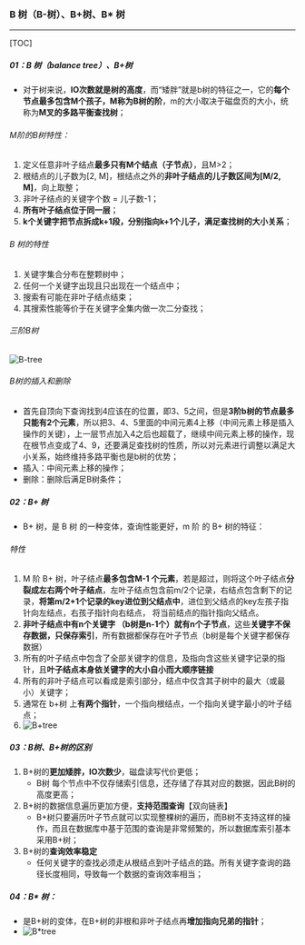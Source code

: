 ### B 树（B-树）、B+树、B* 树

------

[TOC]

##### 01：B 树（balance tree）、B+树

- 对于树来说，**IO次数就是树的高度**，而“矮胖”就是b树的特征之一，它的**每个节点最多包含M个孩子，M称为B树的阶**，m的大小取决于磁盘页的大小，统称为**M叉的多路平衡查找树**；


###### M阶的B树特性：

1. 定义任意非叶子结点**最多只有M个结点（子节点）**，且M>2；
2. 根结点的儿子数为[2, M]，根结点之外的**非叶子结点的儿子数区间为[M/2, M]**，向上取整；
4. 非叶子结点的关键字个数 = 儿子数-1；
5. **所有叶子结点位于同一层**；
6. **k个关键字把节点拆成k+1段，分别指向k+1个儿子，满足查找树的大小关系**；

###### B 树的特性

1. 关键字集合分布在整颗树中；
2. 任何一个关键字出现且只出现在一个结点中；
3. 搜索有可能在非叶子结点结束；
4. 其搜索性能等价于在关键字全集内做一次二分查找；

###### 三阶B树

![B-tree](/Users/likang/Code/Git/Algorithms-and-Data-Structures/07：树/photos/B-tree.png)

###### B树的插入和删除

- 首先自顶向下查询找到4应该在的位置，即3、5之间，但是**3阶b树的节点最多只能有2个元素**，所以把3、4、5里面的中间元素4上移（中间元素上移是插入操作的关键），上一层节点加入4之后也超载了，继续中间元素上移的操作，现在根节点变成了4、9，还要满足查找树的性质，所以对元素进行调整以满足大小关系，始终维持多路平衡也是b树的优势；
- 插入：中间元素上移的操作；
- 删除：删除后满足B树条件；

##### 02：B+ 树

- B+ 树，是 B 树 的一种变体，查询性能更好，m 阶 的 B+ 树的特征：

###### 特性

1. M 阶 B+ 树，叶子结点**最多包含M-1 个元素**，若是超过，则将这个叶子结点**分裂成左右两个叶子结点**，左叶子结点包含前m/2个记录，右结点包含剩下的记录，**将第m/2+1个记录的key进位到父结点中**，进位到父结点的key左孩子指针向左结点，右孩子指针向右结点， 将当前结点的指针指向父结点。
2. **非叶子结点中有n个关键字 （b树是n-1个）就有n个子节点**，这些**关键字不保存数据，只保存索引**，所有数据都保存在叶子节点（b树是每个关键字都保存数据）
3. 所有的叶子结点中包含了全部关键字的信息，及指向含这些关键字记录的指针，且**叶子结点本身依关键字的大小自小而大顺序链接**
4. 所有的非叶子结点可以看成是索引部分，结点中仅含其子树中的最大（或最小）关键字；
5. 通常在 b+树 上**有两个指针**，一个指向根结点，一个指向关键字最小的叶子结点；
6. ![B+tree](/Users/likang/Code/Git/Algorithms-and-Data-Structures/07：树/photos/B+tree.jpeg)

##### 03：B树、B+树的区别

1. B+树的**更加矮胖，IO次数少**，磁盘读写代价更低；
   - B树 每个节点中不仅存储索引信息，还存储了存其对应的数据，因此B树的高度更高；
2. B+树的数据信息遍历更加方便，**支持范围查询**【双向链表】
   - B+树只要遍历叶子节点就可以实现整棵树的遍历，而B树不支持这样的操作，而且在数据库中基于范围的查询是非常频繁的，所以数据库索引基本采用B+树；
3. B+树的**查询效率稳定**
   - 任何关键字的查找必须走从根结点到叶子结点的路。所有关键字查询的路径长度相同，导致每一个数据的查询效率相当；

##### 04：B* 树：

- 是B+树的变体，在B+树的非根和非叶子结点再**增加指向兄弟的指针**；
- ![B*tree](/Users/likang/Code/Git/Algorithms-and-Data-Structures/07：树/photos/B*tree.png)

